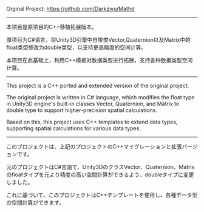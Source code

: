 Orginal Project:  https://github.com/Darkziyu/Mathd

------------------------------------------------------------------------------------------------------

本项目是原项目的C++移植拓展版本。

原项目为C#语言，将Unity3D引擎中自带类Vector,Quaternion以及Matrix中的float类型修改为double类型，以支持更高精度的空间计算。

本项目在此基础上，利用C++模板对数据类型进行拓展，支持各种数据类型空间计算。

------------------------------------------------------------------------------------------------------

This project is a C++ ported and extended version of the original project.

The original project is written in C# language, which modifies the float type in Unity3D engine's built-in classes Vector, Quaternion, and Matrix to double type to support higher-precision spatial calculations.

Based on this, this project uses C++ templates to extend data types, supporting spatial calculations for various data types.

------------------------------------------------------------------------------------------------------

このプロジェクトは、上記のプロジェクトのC++マイグレーションと拡張バージョンです。

元のプロジェクトはC#言語で、Unity3DのクラスVector、Quaternion、Matrixのfloatタイプを元より精度の高い空間計算ができるよう、doubleタイプに変更しました。

これに基づいて、このプロジェクトはC++テンプレートを使用し、各種データ型の空間計算ができます。
